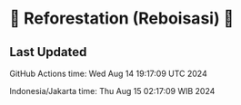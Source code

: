 
# 🌳 Reforestation (Reboisasi) 🌲

## Last Updated

GitHub Actions time: Wed Aug 14 19:17:09 UTC 2024

Indonesia/Jakarta time: Thu Aug 15 02:17:09 WIB 2024
